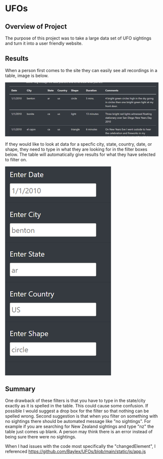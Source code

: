 # UFOs
## Overview of Project
The purpose of this project was to take a large data set of UFO sightings and turn it into a user friendly website.

## Results
When a person first comes to the site they can easily see all recordings in a table, image is below.

![table](https://github.com/tori-taylor/UFOs/blob/main/static/images/table.PNG)

If they would like to look at data for a specfic city, state, country, date, or shape, they need to type in what they are looking for in the filter boxes below. The table will automatically give results for what they have selected to filter on.

![filters](https://github.com/tori-taylor/UFOs/blob/main/static/images/filters.PNG)

## Summary
One drawback of these filters is that you have to type in the state/city exactly as it is spelled in the table. This could cause some confusion. If possible I would suggest a drop box for the filter so that nothing can be spelled wrong. Second suggestion is that when you filter on something with no sightings there should be automated message like "no sightings". For example if you are searching for New Zealand sightings and type "nz" the table just comes up blank. A person may think there is an error instead of being sure there were no sightings.

When I had issues with the code most specifically the "changedElement", I referenced https://github.com/Baylex/UFOs/blob/main/static/js/app.js
